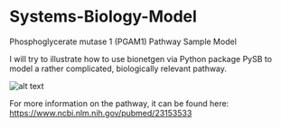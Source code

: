 # Systems-Biology-Model
Phosphoglycerate mutase 1 (PGAM1) Pathway Sample Model

I will try to illustrate how to use bionetgen via Python package PySB to model a rather complicated, biologically relevant pathway.

![alt text](https://www.frontiersin.org/files/Articles/397919/fcell-06-00079-HTML/image_m/fcell-06-00079-g001.jpg)

For more information on the pathway, it can be found here: https://www.ncbi.nlm.nih.gov/pubmed/23153533
